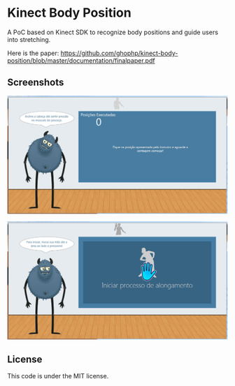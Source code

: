 Kinect Body Position
====================

A PoC based on Kinect SDK to recognize body positions and guide users into stretching.

Here is the paper: https://github.com/ghophp/kinect-body-position/blob/master/documentation/finalpaper.pdf

## Screenshots

![Main Screen](./screenshot/screen1.jpg "Main screen")

![Recognition Screen](./screenshot/screen2.jpg "Recognition screen")

## License

This code is under the MIT license.
